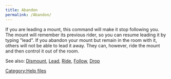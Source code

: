 ```yaml
---
title: Abandon
permalink: /Abandon/
---
```


If you are leading a mount, this command will make it stop following
you. The mount will remember its previous rider, so you can resume
leading it by typing "lead". If you abandon your mount but remain in the
room with it, others will not be able to lead it away. They can,
however, ride the mount and then control it out of the room.

See also: [Dismount](Dismount "wikilink"), [Lead](Lead "wikilink"),
[Ride](Ride "wikilink"), [Follow](Follow "wikilink"),
[Drop](Drop "wikilink")

[Category:Help files](Category:Help_files "wikilink")